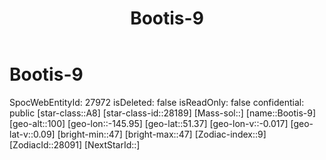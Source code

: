 ﻿---
title: "Bootis-9"
location: [51.37,-145.95,100]
type: Station
tags:
- astro/Star

---

# Bootis-9

SpocWebEntityId: 27972
isDeleted: false
isReadOnly: false
confidential: public
[star-class::A8]
[star-class-id::28189]
[Mass-sol::]
[name::Bootis-9]
[geo-alt::100]
[geo-lon::-145.95]
[geo-lat::51.37]
[geo-lon-v::-0.017]
[geo-lat-v::0.09]
[bright-min::47]
[bright-max::47]
[Zodiac-index::9]
[ZodiacId::28091]
[NextStarId::]


